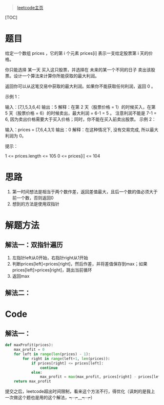 
>[leetcode主页](https://leetcode.cn/u/qui22ical-gagariny8t/)

[TOC]

# 题目
给定一个数组 prices ，它的第 i 个元素 prices[i] 表示一支给定股票第 i 天的价格。

你只能选择 某一天 买入这只股票，并选择在 未来的某一个不同的日子 卖出该股票。设计一个算法来计算你所能获取的最大利润。

返回你可以从这笔交易中获取的最大利润。如果你不能获取任何利润，返回 0 。


示例 1：

输入：[7,1,5,3,6,4]
输出：5
解释：在第 2 天（股票价格 = 1）的时候买入，在第 5 天（股票价格 = 6）的时候卖出，最大利润 = 6-1 = 5 。
     注意利润不能是 7-1 = 6, 因为卖出价格需要大于买入价格；同时，你不能在买入前卖出股票。
示例 2：

输入：prices = [7,6,4,3,1]
输出：0
解释：在这种情况下, 没有交易完成, 所以最大利润为 0。
 

提示：

1 <= prices.length <= 105
0 <= prices[i] <= 104
# 思路
1. 第一时间想法是相当于两个数作差，返回差值最大，且后一个数的值必须大于前一个数，否则返回0
2. 想到的方法是使用双指针
# 解题方法
## 解法一：双指针遍历
1. 左指针left从0开始，右指针right从1开始
2. 判断prices[left]<prices[right]，然后作差，并将差值保存到max；如果prices[left]>prices[right]，跳出当前循环
3. 返回max
## 解法二：

# Code
## 解法一：
```python
def maxProfit(prices):
    max_profit = 0
    for left in range(len(prices) - 1):
        for right in range(left+1, len(prices)):
            if prices[right] <= prices[left]:
                continue
            else:
                max_profit = max(max_profit, prices[right] - prices[left])
    return max_profit
```
提交之后，leetcode超出时间限制，看来这个方法不行，得优化（讽刺的是我上一次做这个题也是用的这个解法，┭┮﹏┭┮）